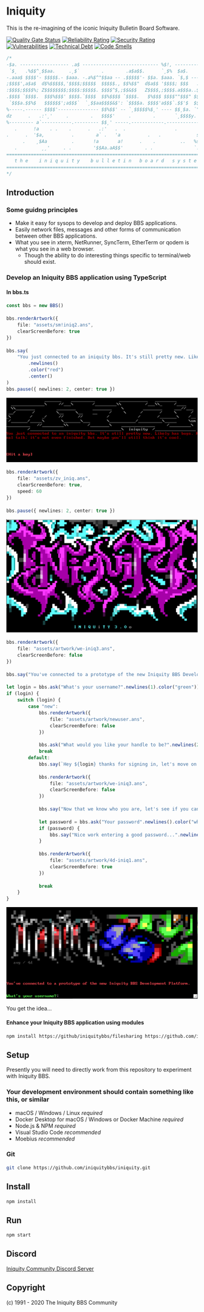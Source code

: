 # Iniquity

This is the re-imagining of the iconic Iniquity Bulletin Board Software.

[![Quality Gate Status](https://sonarcloud.io/api/project_badges/measure?project=iniquitybbs_iniquity&metric=alert_status)](https://sonarcloud.io/dashboard?id=iniquitybbs_iniquity)
[![Reliability Rating](https://sonarcloud.io/api/project_badges/measure?project=iniquitybbs_iniquity&metric=reliability_rating)](https://sonarcloud.io/dashboard?id=iniquitybbs_iniquity)
[![Security Rating](https://sonarcloud.io/api/project_badges/measure?project=iniquitybbs_iniquity&metric=security_rating)](https://sonarcloud.io/dashboard?id=iniquitybbs_iniquity)
[![Vulnerabilities](https://sonarcloud.io/api/project_badges/measure?project=iniquitybbs_iniquity&metric=vulnerabilities)](https://sonarcloud.io/dashboard?id=iniquitybbs_iniquity)
[![Technical Debt](https://sonarcloud.io/api/project_badges/measure?project=iniquitybbs_iniquity&metric=sqale_index)](https://sonarcloud.io/dashboard?id=iniquitybbs_iniquity)
[![Code Smells](https://sonarcloud.io/api/project_badges/measure?project=iniquitybbs_iniquity&metric=code_smells)](https://sonarcloud.io/dashboard?id=iniquitybbs_iniquity)

```js
/*
-$a. ------------------ .a$ ---------------------------- %$!, ----------------%
 `$¸   .%$$^¸$$aa.     .¸$`        .        .a$a$$.      `¸$%  $a$.        .
-.aaa$ $$$$'- $$$$$.- $aaa. -.a%$^"$$aa -- .$$$$$'- $$a. $aaa. `$,$ ----------%
;$$$$',a$a$  d$%$$$$$,'$$$$;$$$$$  $$$$$., $$%$$"  d$a$$ '$$$$; $$$   .a%$  $$a
:$$$$;$$$$%; Z$$$$$$$$;$$$$:$$$$$. $$$$^$,;$$&$$   Z$$$$,;$$$$.a$$$a..$$$   $$$
.$$$$ `$$$$.  $$$%$$$' $$$$.`$$$$  $$%$$$$ `$$$$.   $%$$$ $$$$""$$$" $$$$:  a$$
 `$$$a.$$%$   $$$$$$';a$$$`  `¸$$aa$$$$&$': `$$$$a. $$$$'a$$$`.$$'$  $$$$;  $$$
%-----.------ $$$$'--------------- $$%$$' -- `¸$$$$$%$¸' ---- $$¸$a. `"$&$$//$%$
dz      .   .:'¸'     .        .   $$$$'     .        .       `¸$$$$y.     `$$&
%--------- a`-----------.--------- $$¸' -----.------------.---------------- $$$
   .      !a    . .    .      .   .:'   .  .                  .        .:.a$$$¸
.      .  '$a,          .        a` .   'a          .   .             s` .  . .
      .    ¸$Aa         .       !a       a!      .    .         ..   %s      .s
   .         ¸¸'     . .        '$$Aa.aA$$'        . .               `!$%a.a%//$
==============================================================================
   t h e    i n i q u i t y    b u l l e t i n   b o a r d   s y s t e m
==============================================================================
*/
```

## Introduction

### Some guidng principles

-   Make it easy for sysops to develop and deploy BBS applications.
-   Easily network files, messages and other forms of communication between other BBS applications.
-   What you see in xterm, NetRunner, SyncTerm, EtherTerm or qodem is what you see in a web browser.
    -   Though the ability to do interesting things specific to terminal/web should exist.

### Develop an Iniquity BBS application using TypeScript

#### In bbs.ts

```typescript
const bbs = new BBS()

bbs.renderArtwork({
    file: "assets/sm!iniq2.ans",
    clearScreenBefore: true
})

bbs.say(
    "You just connected to an iniquity bbs. It's still pretty new. Likely has bugs. Real talk; it's not even finished. But maybe you'll still think it's cool."
        .newlines()
        .color("red")
        .center()
)
bbs.pause({ newlines: 2, center: true })
```

<img src="app/assets/artwork/screenshot-1.png">

```typescript
bbs.renderArtwork({
    file: "assets/zv_iniq.ans",
    clearScreenBefore: true,
    speed: 60
})

bbs.pause({ newlines: 2, center: true })
```

<img src="app/assets/artwork/screenshot-2.png">

```typescript
bbs.renderArtwork({
    file: "assets/artwork/we-iniq3.ans",
    clearScreenBefore: false
})

bbs.say("You've connected to a prototype of the new Iniquity BBS Development Platform.".newlines(2).color("bright red").center())

let login = bbs.ask("What's your username?".newlines(1).color("green"))
if (login) {
    switch (login) {
        case "new":
            bbs.renderArtwork({
                file: "assets/artwork/newuser.ans",
                clearScreenBefore: false
            })

            bbs.ask("What would you like your handle to be?".newlines(2).color("white"))
            break
        default:
            bbs.say(`Hey ${login} thanks for signing in, let's move on to the next menu...`.newlines().color("white").center())

            bbs.renderArtwork({
                file: "assets/artwork/we-iniq3.ans",
                clearScreenBefore: false
            })

            bbs.say("Now that we know who you are, let's see if you can input the right password...".newlines().color("green").center())

            let password = bbs.ask("Your password".newlines().color("white"))
            if (password) {
                bbs.say("Nice work entering a good password...".newlines().color("white"))
            }

            bbs.renderArtwork({
                file: "assets/artwork/4d-iniq1.ans",
                clearScreenBefore: true
            })

            break
    }
}
```

<img src="app/assets/artwork/screenshot-3.png">

You get the idea...

#### Enhance your Iniquity BBS application using modules

```bash
npm install https://github/iniquitybbs/filesharing https://github.com/iniquitybbs/messaging
```

## Setup

Presently you will need to directly work from this repository to experiment with Iniquity BBS.

### Your development environment should contain something like this, or similar

-   macOS / Windows / Linux _required_
-   Docker Desktop for macOS / Windows or Docker Machine _required_
-   Node.js & NPM _required_
-   Visual Studio Code _recommended_
-   Moebius _recommended_

### Git

```bash
git clone https://github.com/iniquitybbs/iniquity.git
```

## Install

```bash
npm install
```

## Run

```bash
npm start
```

## Discord

[Iniquity Community Discord Server](https://discord.gg/UsyvrSZ)

## Copyright

(c) 1991 - 2020 The Iniquity BBS Community
